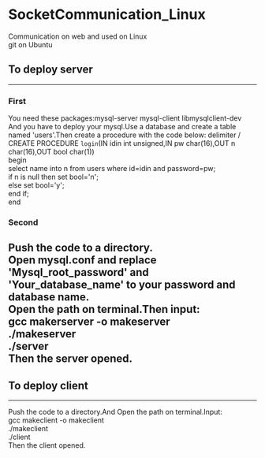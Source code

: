 # SocketCommunication_Linux

Communication on web and used on Linux  
git on Ubuntu

## To deploy server

---

### First

You need these packages:mysql-server mysql-client libmysqlclient-dev  
And you have to deploy your mysql.Use a database and create a table named 'users'.Then create a procedure with the code below:
delimiter /  
CREATE PROCEDURE `login`(IN idin int unsigned,IN pw char(16),OUT n char(16),OUT bool char(1))  
	begin  
	select name into n from users where id=idin and password=pw;  
	if n is null then set bool='n';  
	else set bool='y';  
	end if;  
	end

### Second

Push the code to a directory.  
Open mysql.conf and replace 'Mysql_root_password' and 'Your_database_name' to your password and database name.  
Open the path on terminal.Then input:  
gcc makerserver -o makeserver  
./makeserver  
./server  
Then the server opened.
---

## To deploy client

---

Push the code to a directory.And Open the path on terminal.Input:  
gcc makeclient -o makeclient  
./makeclient  
./client  
Then the client opened.
